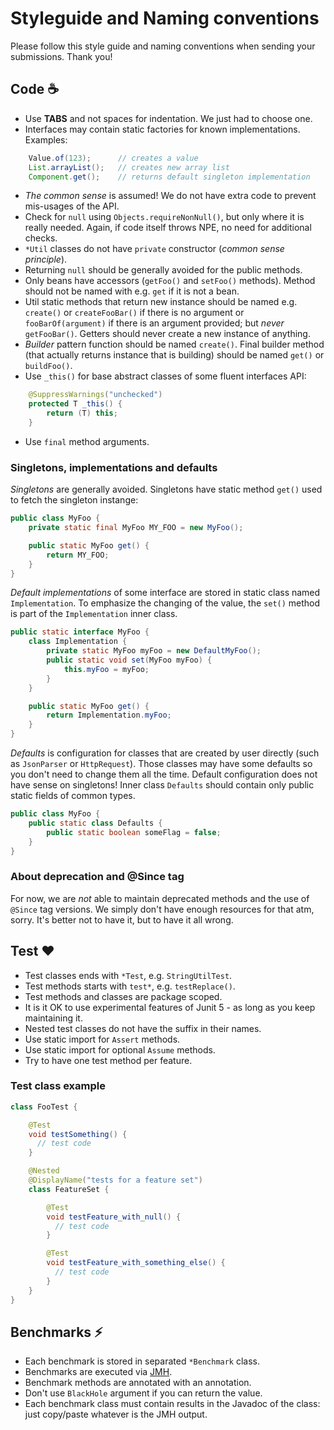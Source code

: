 # Styleguide and Naming conventions

Please follow this style guide and naming conventions when sending your submissions. Thank you!

## Code :coffee:

+ Use **TABS** and not spaces for indentation. We just had to choose one.
+ Interfaces may contain static factories for known implementations. Examples:
```java
	Value.of(123);      // creates a value
	List.arrayList();   // creates new array list
	Component.get();    // returns default singleton implementation
```

+ _The common sense_ is assumed! We do not have extra code to prevent mis-usages of the API.
+ Check for `null` using `Objects.requireNonNull()`, but only where it is really needed. Again, if code itself throws NPE, no need for additional checks.
+ `*Util` classes do not have `private` constructor (_common sense principle_).
+ Returning `null` should be generally avoided for the public methods.
+ Only beans have accessors (`getFoo()` and `setFoo()` methods). Method should not be named with e.g. `get` if it is not a bean.
+ Util static methods that return new instance should be named e.g. `create()` or `createFooBar()` if there is no argument or `fooBarOf(argument)` if there is an argument provided; but _never_ `getFooBar()`. Getters should never create a new instance of anything.
+ _Builder_ pattern function should be named `create()`. Final builder method (that actually returns instance that is building) should be named `get()` or `buildFoo()`.
+ Use `_this()` for base abstract classes of some fluent interfaces API:
```java
	@SuppressWarnings("unchecked")
	protected T _this() {
		return (T) this;
	}
```
+ Use `final` method arguments.

### Singletons, implementations and defaults

_Singletons_ are generally avoided. Singletons have static method `get()` used to fetch the singleton instange:

```java
public class MyFoo {
    private static final MyFoo MY_FOO = new MyFoo();

    public static MyFoo get() {
        return MY_FOO;
    }
}
```

_Default implementations_ of some interface are stored in static class named `Implementation`.
To emphasize the changing of the value, the `set()` method is part of the `Implementation` inner class.

```java
public static interface MyFoo {
    class Implementation {
    	private static MyFoo myFoo = new DefaultMyFoo();
    	public static void set(MyFoo myFoo) {
    		this.myFoo = myFoo;
    	}
    }

    public static MyFoo get() {
        return Implementation.myFoo;
    }
}
```

_Defaults_ is configuration for classes that are created by user directly (such as `JsonParser` or `HttpRequest`).
Those classes may have some defaults so you don't need to change them all the time. Default configuration
does not have sense on singletons! Inner class `Defaults` should contain only public static fields of common types.

```java
public class MyFoo {
	public static class Defaults {
		public static boolean someFlag = false;
	}
}
```

### About deprecation and @Since tag

For now, we are _not_ able to maintain deprecated methods and the use of `@Since` tag versions. We simply don't have enough resources for that atm, sorry. It's better not to have it, but to have it all wrong.


## Test :hearts:

+ Test classes ends with `*Test`, e.g. `StringUtilTest`.
+ Test methods starts with `test*`, e.g. `testReplace()`.
+ Test methods and classes are package scoped.
+ It is it OK to use experimental features of Junit 5 - as long as you keep maintaining it.
+ Nested test classes do not have the suffix in their names.
+ Use static import for `Assert` methods.
+ Use static import for optional `Assume` methods.
+ Try to have one test method per feature.

### Test class example

```java
class FooTest {

	@Test
	void testSomething() {
	  // test code
	}

	@Nested
	@DisplayName("tests for a feature set")
	class FeatureSet {

		@Test
		void testFeature_with_null() {
		  // test code
		}

		@Test
		void testFeature_with_something_else() {
		  // test code
		}
	}
}
```

## Benchmarks :zap:

+ Each benchmark is stored in separated `*Benchmark` class.
+ Benchmarks are executed via [JMH](http://openjdk.java.net/projects/code-tools/jmh/).
+ Benchmark methods are annotated with an annotation.
+ Don't use `BlackHole` argument if you can return the value.
+ Each benchmark class must contain results in the Javadoc of the class: just copy/paste whatever is the JMH output.
